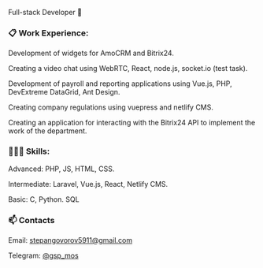 Full-stack Developer 👋

### 📋 Work Experience:
Development of widgets for AmoCRM and Bitrix24.

Creating a video chat using WebRTC, React, node.js, socket.io (test task).


Development of payroll and reporting applications using Vue.js, PHP, DevExtreme DataGrid, Ant Design.


Creating company regulations using vuepress and netlify CMS.

Creating an application for interacting with the Bitrix24 API to implement the work of the department.


### 👨🏻‍💻 Skills:
Advanced: PHP, JS, HTML, CSS.

Intermediate: Laravel, Vue.js, React, Netlify CMS.

Basic: C, Python. SQL

### 📫 Contacts
Email: stepangovorov5911@gmail.com

Telegram: [@gsp_mos](https://t.me/gsp_mos)
